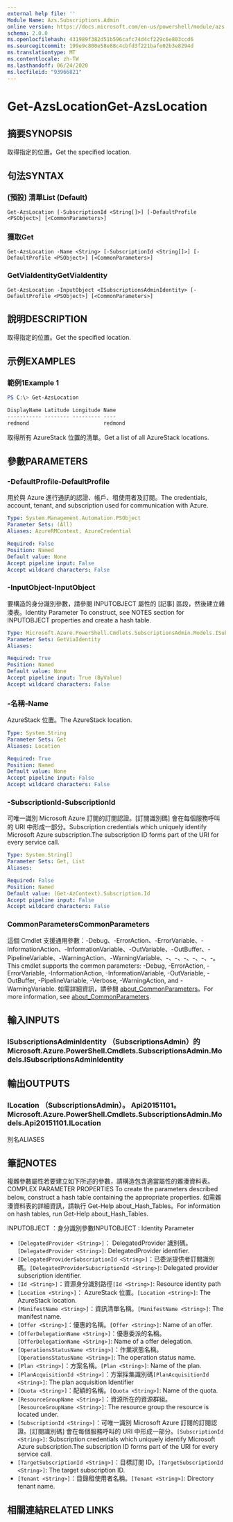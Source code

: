 ```yaml
---
external help file: ''
Module Name: Azs.Subscriptions.Admin
online version: https://docs.microsoft.com/en-us/powershell/module/azs.subscriptions.admin/get-azslocation
schema: 2.0.0
ms.openlocfilehash: 431989f382d51b596cafc74d4cf229c6e803ccd6
ms.sourcegitcommit: 199e9c800e58e88c4cbfd3f221bafe02b3e8294d
ms.translationtype: MT
ms.contentlocale: zh-TW
ms.lasthandoff: 06/24/2020
ms.locfileid: "93966821"
---
```

# <span data-ttu-id="58ebb-101">Get-AzsLocation</span><span class="sxs-lookup"><span data-stu-id="58ebb-101">Get-AzsLocation</span></span>

## <span data-ttu-id="58ebb-102">摘要</span><span class="sxs-lookup"><span data-stu-id="58ebb-102">SYNOPSIS</span></span>
<span data-ttu-id="58ebb-103">取得指定的位置。</span><span class="sxs-lookup"><span data-stu-id="58ebb-103">Get the specified location.</span></span>

## <span data-ttu-id="58ebb-104">句法</span><span class="sxs-lookup"><span data-stu-id="58ebb-104">SYNTAX</span></span>

### <span data-ttu-id="58ebb-105"> (預設) 清單</span><span class="sxs-lookup"><span data-stu-id="58ebb-105">List (Default)</span></span>
```
Get-AzsLocation [-SubscriptionId <String[]>] [-DefaultProfile <PSObject>] [<CommonParameters>]
```

### <span data-ttu-id="58ebb-106">獲取</span><span class="sxs-lookup"><span data-stu-id="58ebb-106">Get</span></span>
```
Get-AzsLocation -Name <String> [-SubscriptionId <String[]>] [-DefaultProfile <PSObject>] [<CommonParameters>]
```

### <span data-ttu-id="58ebb-107">GetViaIdentity</span><span class="sxs-lookup"><span data-stu-id="58ebb-107">GetViaIdentity</span></span>
```
Get-AzsLocation -InputObject <ISubscriptionsAdminIdentity> [-DefaultProfile <PSObject>] [<CommonParameters>]
```

## <span data-ttu-id="58ebb-108">說明</span><span class="sxs-lookup"><span data-stu-id="58ebb-108">DESCRIPTION</span></span>
<span data-ttu-id="58ebb-109">取得指定的位置。</span><span class="sxs-lookup"><span data-stu-id="58ebb-109">Get the specified location.</span></span>

## <span data-ttu-id="58ebb-110">示例</span><span class="sxs-lookup"><span data-stu-id="58ebb-110">EXAMPLES</span></span>

### <span data-ttu-id="58ebb-111">範例1</span><span class="sxs-lookup"><span data-stu-id="58ebb-111">Example 1</span></span>
```powershell
PS C:\> Get-AzsLocation

DisplayName Latitude Longitude Name   
----------- -------- --------- ----   
redmond                        redmond
```

<span data-ttu-id="58ebb-112">取得所有 AzureStack 位置的清單。</span><span class="sxs-lookup"><span data-stu-id="58ebb-112">Get a list of all AzureStack locations.</span></span>

## <span data-ttu-id="58ebb-113">參數</span><span class="sxs-lookup"><span data-stu-id="58ebb-113">PARAMETERS</span></span>

### <span data-ttu-id="58ebb-114">-DefaultProfile</span><span class="sxs-lookup"><span data-stu-id="58ebb-114">-DefaultProfile</span></span>
<span data-ttu-id="58ebb-115">用於與 Azure 進行通訊的認證、帳戶、租使用者及訂閱。</span><span class="sxs-lookup"><span data-stu-id="58ebb-115">The credentials, account, tenant, and subscription used for communication with Azure.</span></span>

```yaml
Type: System.Management.Automation.PSObject
Parameter Sets: (All)
Aliases: AzureRMContext, AzureCredential

Required: False
Position: Named
Default value: None
Accept pipeline input: False
Accept wildcard characters: False

```

### <span data-ttu-id="58ebb-116">-InputObject</span><span class="sxs-lookup"><span data-stu-id="58ebb-116">-InputObject</span></span>
<span data-ttu-id="58ebb-117">要構造的身分識別參數，請參閱 INPUTOBJECT 屬性的 [記事] 區段，然後建立雜湊表。</span><span class="sxs-lookup"><span data-stu-id="58ebb-117">Identity Parameter To construct, see NOTES section for INPUTOBJECT properties and create a hash table.</span></span>

```yaml
Type: Microsoft.Azure.PowerShell.Cmdlets.SubscriptionsAdmin.Models.ISubscriptionsAdminIdentity
Parameter Sets: GetViaIdentity
Aliases:

Required: True
Position: Named
Default value: None
Accept pipeline input: True (ByValue)
Accept wildcard characters: False

```

### <span data-ttu-id="58ebb-118">-名稱</span><span class="sxs-lookup"><span data-stu-id="58ebb-118">-Name</span></span>
<span data-ttu-id="58ebb-119">AzureStack 位置。</span><span class="sxs-lookup"><span data-stu-id="58ebb-119">The AzureStack location.</span></span>

```yaml
Type: System.String
Parameter Sets: Get
Aliases: Location

Required: True
Position: Named
Default value: None
Accept pipeline input: False
Accept wildcard characters: False

```

### <span data-ttu-id="58ebb-120">-SubscriptionId</span><span class="sxs-lookup"><span data-stu-id="58ebb-120">-SubscriptionId</span></span>
<span data-ttu-id="58ebb-121">可唯一識別 Microsoft Azure 訂閱的訂閱認證。[訂閱識別碼] 會在每個服務呼叫的 URI 中形成一部分。</span><span class="sxs-lookup"><span data-stu-id="58ebb-121">Subscription credentials which uniquely identify Microsoft Azure subscription.The subscription ID forms part of the URI for every service call.</span></span>

```yaml
Type: System.String[]
Parameter Sets: Get, List
Aliases:

Required: False
Position: Named
Default value: (Get-AzContext).Subscription.Id
Accept pipeline input: False
Accept wildcard characters: False

```

### <span data-ttu-id="58ebb-122">CommonParameters</span><span class="sxs-lookup"><span data-stu-id="58ebb-122">CommonParameters</span></span>
<span data-ttu-id="58ebb-123">這個 Cmdlet 支援通用參數：-Debug、-ErrorAction、-ErrorVariable、-InformationAction、-InformationVariable、-OutVariable、-OutBuffer、-PipelineVariable、-WarningAction、-WarningVariable、-、-、-、-、-、-。</span><span class="sxs-lookup"><span data-stu-id="58ebb-123">This cmdlet supports the common parameters: -Debug, -ErrorAction, -ErrorVariable, -InformationAction, -InformationVariable, -OutVariable, -OutBuffer, -PipelineVariable, -Verbose, -WarningAction, and -WarningVariable.</span></span> <span data-ttu-id="58ebb-124">如需詳細資訊，請參閱 [about_CommonParameters](http://go.microsoft.com/fwlink/?LinkID=113216)。</span><span class="sxs-lookup"><span data-stu-id="58ebb-124">For more information, see [about_CommonParameters](http://go.microsoft.com/fwlink/?LinkID=113216).</span></span>

## <span data-ttu-id="58ebb-125">輸入</span><span class="sxs-lookup"><span data-stu-id="58ebb-125">INPUTS</span></span>

### <span data-ttu-id="58ebb-126">ISubscriptionsAdminIdentity （SubscriptionsAdmin）的</span><span class="sxs-lookup"><span data-stu-id="58ebb-126">Microsoft.Azure.PowerShell.Cmdlets.SubscriptionsAdmin.Models.ISubscriptionsAdminIdentity</span></span>

## <span data-ttu-id="58ebb-127">輸出</span><span class="sxs-lookup"><span data-stu-id="58ebb-127">OUTPUTS</span></span>

### <span data-ttu-id="58ebb-128">ILocation （SubscriptionsAdmin）。 Api20151101。</span><span class="sxs-lookup"><span data-stu-id="58ebb-128">Microsoft.Azure.PowerShell.Cmdlets.SubscriptionsAdmin.Models.Api20151101.ILocation</span></span>

<span data-ttu-id="58ebb-129">別名</span><span class="sxs-lookup"><span data-stu-id="58ebb-129">ALIASES</span></span>

## <span data-ttu-id="58ebb-130">筆記</span><span class="sxs-lookup"><span data-stu-id="58ebb-130">NOTES</span></span>

<span data-ttu-id="58ebb-131">複雜參數屬性若要建立如下所述的參數，請構造包含適當屬性的雜湊資料表。</span><span class="sxs-lookup"><span data-stu-id="58ebb-131">COMPLEX PARAMETER PROPERTIES To create the parameters described below, construct a hash table containing the appropriate properties.</span></span> <span data-ttu-id="58ebb-132">如需雜湊資料表的詳細資訊，請執行 Get-Help about_Hash_Tables。</span><span class="sxs-lookup"><span data-stu-id="58ebb-132">For information on hash tables, run Get-Help about_Hash_Tables.</span></span>

<span data-ttu-id="58ebb-133">INPUTOBJECT <ISubscriptionsAdminIdentity> ：身分識別參數</span><span class="sxs-lookup"><span data-stu-id="58ebb-133">INPUTOBJECT <ISubscriptionsAdminIdentity>: Identity Parameter</span></span>
  - <span data-ttu-id="58ebb-134">`[DelegatedProvider <String>]`： DelegatedProvider 識別碼。</span><span class="sxs-lookup"><span data-stu-id="58ebb-134">`[DelegatedProvider <String>]`: DelegatedProvider identifier.</span></span>
  - <span data-ttu-id="58ebb-135">`[DelegatedProviderSubscriptionId <String>]`：已委派提供者訂閱識別碼。</span><span class="sxs-lookup"><span data-stu-id="58ebb-135">`[DelegatedProviderSubscriptionId <String>]`: Delegated provider subscription identifier.</span></span>
  - <span data-ttu-id="58ebb-136">`[Id <String>]`：資源身分識別路徑</span><span class="sxs-lookup"><span data-stu-id="58ebb-136">`[Id <String>]`: Resource identity path</span></span>
  - <span data-ttu-id="58ebb-137">`[Location <String>]`： AzureStack 位置。</span><span class="sxs-lookup"><span data-stu-id="58ebb-137">`[Location <String>]`: The AzureStack location.</span></span>
  - <span data-ttu-id="58ebb-138">`[ManifestName <String>]`：資訊清單名稱。</span><span class="sxs-lookup"><span data-stu-id="58ebb-138">`[ManifestName <String>]`: The manifest name.</span></span>
  - <span data-ttu-id="58ebb-139">`[Offer <String>]`：優惠的名稱。</span><span class="sxs-lookup"><span data-stu-id="58ebb-139">`[Offer <String>]`: Name of an offer.</span></span>
  - <span data-ttu-id="58ebb-140">`[OfferDelegationName <String>]`：優惠委派的名稱。</span><span class="sxs-lookup"><span data-stu-id="58ebb-140">`[OfferDelegationName <String>]`: Name of a offer delegation.</span></span>
  - <span data-ttu-id="58ebb-141">`[OperationsStatusName <String>]`：作業狀態名稱。</span><span class="sxs-lookup"><span data-stu-id="58ebb-141">`[OperationsStatusName <String>]`: The operation status name.</span></span>
  - <span data-ttu-id="58ebb-142">`[Plan <String>]`：方案名稱。</span><span class="sxs-lookup"><span data-stu-id="58ebb-142">`[Plan <String>]`: Name of the plan.</span></span>
  - <span data-ttu-id="58ebb-143">`[PlanAcquisitionId <String>]`：方案採集識別碼</span><span class="sxs-lookup"><span data-stu-id="58ebb-143">`[PlanAcquisitionId <String>]`: The plan acquisition Identifier</span></span>
  - <span data-ttu-id="58ebb-144">`[Quota <String>]`：配額的名稱。</span><span class="sxs-lookup"><span data-stu-id="58ebb-144">`[Quota <String>]`: Name of the quota.</span></span>
  - <span data-ttu-id="58ebb-145">`[ResourceGroupName <String>]`：資源所在的資源群組。</span><span class="sxs-lookup"><span data-stu-id="58ebb-145">`[ResourceGroupName <String>]`: The resource group the resource is located under.</span></span>
  - <span data-ttu-id="58ebb-146">`[SubscriptionId <String>]`：可唯一識別 Microsoft Azure 訂閱的訂閱認證。[訂閱識別碼] 會在每個服務呼叫的 URI 中形成一部分。</span><span class="sxs-lookup"><span data-stu-id="58ebb-146">`[SubscriptionId <String>]`: Subscription credentials which uniquely identify Microsoft Azure subscription.The subscription ID forms part of the URI for every service call.</span></span>
  - <span data-ttu-id="58ebb-147">`[TargetSubscriptionId <String>]`：目標訂閱 ID。</span><span class="sxs-lookup"><span data-stu-id="58ebb-147">`[TargetSubscriptionId <String>]`: The target subscription ID.</span></span>
  - <span data-ttu-id="58ebb-148">`[Tenant <String>]`：目錄租使用者名稱。</span><span class="sxs-lookup"><span data-stu-id="58ebb-148">`[Tenant <String>]`: Directory tenant name.</span></span>

## <span data-ttu-id="58ebb-149">相關連結</span><span class="sxs-lookup"><span data-stu-id="58ebb-149">RELATED LINKS</span></span>

